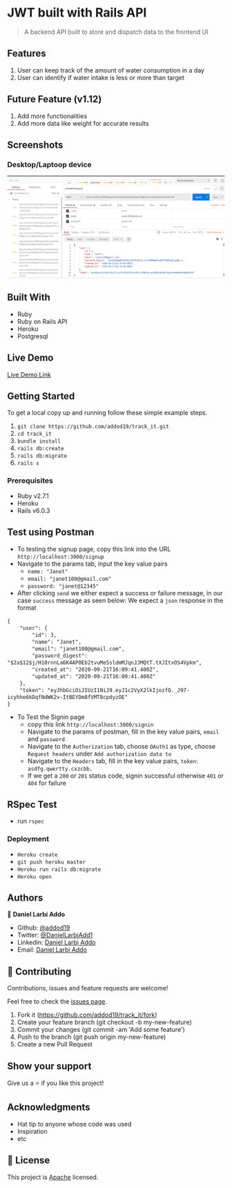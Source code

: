 # JWT built with Rails API

> A backend API built to store and dispatch data to the frontend UI

## Features

1. User can keep track of the amount of water consumption in a day
2. User can identify if water intake is less or more than target


## Future Feature (v1.12)

1. Add more functionalities
2. Add more data like weight for accurate results


## Screenshots

### Desktop/Laptoop device

<img src="./display.png" alt="">


## Built With

- Ruby
- Ruby on Rails API
- Heroku
- Postgresql

## Live Demo

[Live Demo Link](https://morning-badlands-66805.herokuapp.com/)

## Getting Started

To get a local copy up and running follow these simple example steps.

1. `git clone https://github.com/addod19/track_it.git`
2. `cd track_it`
3. `bundle install`
4. `rails db:create`
5. `rails db:migrate`
5. `rails s`

### Prerequisites

- Ruby v2.7.1
- Heroku
- Rails v6.0.3

## Test using Postman

- To testing the signup page, copy this link into the URL `http://localhost:3000/signup`
- Navigate to the params tab, input the key value pairs
  - `name: "Janet"`
  - `email: "janet100@gmail.com"`
  - `password: "janet@12345"`
- After clicking `send` we either expect a success or failure message, in our case `success` message as seen below: We expect a `json` response in the format
```
{
    "user": {
        "id": 3,
        "name": "Janet",
        "email": "janet100@gmail.com",
        "password_digest": "$2a$12$j/H10rnnLa6K4AP0Eb2tvuMe5sldmMJqnJJMQtT.tXJItxOS4Vpkm",
        "created_at": "2020-09-21T16:09:41.400Z",
        "updated_at": "2020-09-21T16:09:41.400Z"
    },
    "token": "eyJhbGciOiJIUzI1NiJ9.eyJ1c2VyX2lkIjozfQ._J97-icyhhe6kDqfNdWK2v-ItBEYDm8fVMT8cpdyzOE"
}
```
- To Test the Signin page
  - copy this link `http://localhost:3000/signin`
  - Navigate to the params of postman, fill in the key value pairs, `email` and `password`
  - Navigate to the `Authorization` tab, choose `OAuth1` as type, choose `Request headers` under
  `Add authorization data to`
  - Navigate to the `Headers` tab, fill in the key value pairs, `token`: `asdfg.qwertty.cxzcbb.`
  - If we get a `200` or `201` status code, signin successful otherwise `401` or `404` for failure

## RSpec Test

- run `rspec`

### Deployment

- `Heroku create`
- `git push heroku master`
- `Heroku run rails db:migrate`
- `Heroku open`

## Authors

👤 **Daniel Larbi Addo**

- Github: [@addod19](https://github.com/addod19)
- Twitter: [@DanielLarbiAdd1](https://twitter.com/DanielLarbiAdd1)
- Linkedin: [Daniel Larbi Addo](https://linkedin.com/in/daniel-larbi-addo/)
- Email: [Daniel Larbi Addo](addodaniellarbi@gmail.com)

## 🤝 Contributing

Contributions, issues and feature requests are welcome!

Feel free to check the [issues page](https://github.com/addod19/track_it/issues).

1. Fork it (https://github.com/addod19/track_it/fork)
2. Create your feature branch (git checkout -b my-new-feature)
3. Commit your changes (git commit -am 'Add some feature')
4. Push to the branch (git push origin my-new-feature)
5. Create a new Pull Request

## Show your support

Give us a ⭐️ if you like this project!

## Acknowledgments

- Hat tip to anyone whose code was used
- Inspiration
- etc

## 📝 License

This project is [Apache](lic.url) licensed.

